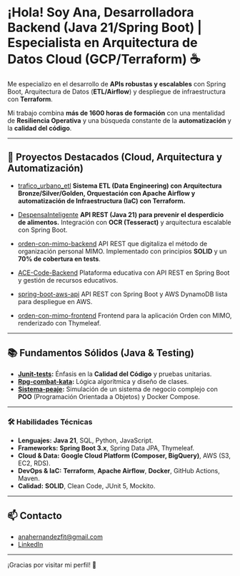 # ¡Hola! Soy Ana, Desarrolladora Backend (Java 21/Spring Boot) | Especialista en Arquitectura de Datos Cloud (GCP/Terraform) ☕️

Me especializo en el desarrollo de **APIs robustas y escalables** con Spring Boot, Arquitectura de Datos (**ETL/Airflow**) y despliegue de infraestructura con **Terraform**.

Mi trabajo combina **más de 1600 horas de formación** con una mentalidad de **Resiliencia Operativa** y una búsqueda constante de la **automatización** y la **calidad del código**.

---

## 🚀 Proyectos Destacados (Cloud, Arquitectura y Automatización)

* [trafico_urbano_etl](https://github.com/AnaBHernandez/trafico_urbano_etl)
  **Sistema ETL (Data Engineering) con Arquitectura Bronze/Silver/Golden, Orquestación con Apache Airflow y automatización de Infraestructura (IaC) con Terraform.**

* [DespensaInteligente](https://github.com/AnaBHernandez/DespensaInteligente)
  **API REST (Java 21) para prevenir el desperdicio de alimentos.** Integración con **OCR (Tesseract)** y arquitectura escalable con Spring Boot.

* [orden-con-mimo-backend](https://github.com/AnaBHernandez/orden-con-mimo-backend)
  API REST que digitaliza el método de organización personal MIMO. Implementado con principios **SOLID** y un **70% de cobertura en tests**.

* [ACE-Code-Backend](https://github.com/AnaBHernandez/ACE-Code-Backend)
  Plataforma educativa con API REST en Spring Boot y gestión de recursos educativos.

* [spring-boot-aws-api](https://github.com/AnaBHernandez/spring-boot-aws-api)
  API REST con Spring Boot y AWS DynamoDB lista para despliegue en AWS.

* [orden-con-mimo-frontend](https://github.com/AnaBHernandez/orden-con-mimo-frontend)
  Frontend para la aplicación Orden con MIMO, renderizado con Thymeleaf.

---

## 📚 Fundamentos Sólidos (Java & Testing)

* **[Junit-tests](https://github.com/AnaBHernandez/Junit-tests):** Énfasis en la **Calidad del Código** y pruebas unitarias.
* **[Rpg-combat-kata](https://github.com/AnaBHernandez/Rpg-combat-kata):** Lógica algorítmica y diseño de clases.
* **[Sistema-peaje](https://github.com/AnaBHernandez/Sistema-peaje):** Simulación de un sistema de negocio complejo con **POO** (Programación Orientada a Objetos) y Docker Compose.

---

### 🛠️ Habilidades Técnicas

* **Lenguajes:** **Java 21**, SQL, Python, JavaScript.
* **Frameworks:** **Spring Boot 3.x**, Spring Data JPA, Thymeleaf.
* **Cloud & Data:** **Google Cloud Platform (Composer, BigQuery)**, AWS (S3, EC2, RDS).
* **DevOps & IaC:** **Terraform**, **Apache Airflow**, **Docker**, GitHub Actions, Maven.
* **Calidad:** **SOLID**, Clean Code, JUnit 5, Mockito.

---

## 📫 Contacto

* anahernandezfit@gmail.com
* [LinkedIn](https://www.linkedin.com/in/anabelenhernandez)

---

¡Gracias por visitar mi perfil! 🚀
